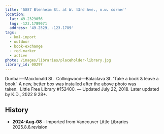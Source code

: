 ```yaml
---
title: '5887 Blenheim St. at W. 43rd Ave., n.w. corner'
location:
  lat: 49.2329056
  lng: -123.1789071
  address: '49.2329, -123.1789'
tags:
  - kml-import
  - outdoor
  - book-exchange
  - red-marker
  - active
photo: /images/libraries/placeholder-library.jpg
library_id: 00297
---
```

Dunbar—Macdonald St.  
Collingwood—Balaclava St.
'Take a book & leave a book.'
A new, better box was installed after the above photo was taken.  Little Free Library #152400.
— Updated July 22, 2018.
Later updated by K.D., 2022 9 28+.

## History
- **2024-Aug-08** - Imported from Vancouver Little Libraries 2025.8.6.revision
